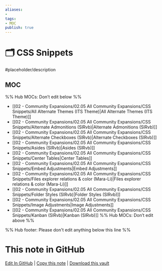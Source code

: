 ```yaml
---
aliases:
- 
tags:
- MOC
publish: true
---
```


# 🗂️ CSS Snippets

#placeholder/description 

## MOC

%% Hub MOCs: Don’t edit below  %%
-  [[02 - Community Expansions/02.05 All Community Expansions/CSS Snippets/All Alternate Themes (ITS Theme)|All Alternate Themes (ITS Theme)]]
-  [[02 - Community Expansions/02.05 All Community Expansions/CSS Snippets/Alternate Admonitions (SlRvb)|Alternate Admonitions (SlRvb)]]
-  [[02 - Community Expansions/02.05 All Community Expansions/CSS Snippets/Alternate Checkboxes (SlRvb)|Alternate Checkboxes (SlRvb)]]
-  [[02 - Community Expansions/02.05 All Community Expansions/CSS Snippets/Asides (SlRvb)|Asides (SlRvb)]]
-  [[02 - Community Expansions/02.05 All Community Expansions/CSS Snippets/Center Tables|Center Tables]]
-  [[02 - Community Expansions/02.05 All Community Expansions/CSS Snippets/Embed Adjustments|Embed Adjustments]]
-  [[02 - Community Expansions/02.05 All Community Expansions/CSS Snippets/Files explorer relations & color (Mara-Li)|Files explorer relations & color (Mara-Li)]]
-  [[02 - Community Expansions/02.05 All Community Expansions/CSS Snippets/Folder Styles (SlRvb)|Folder Styles (SlRvb)]]
-  [[02 - Community Expansions/02.05 All Community Expansions/CSS Snippets/Image Adjustments|Image Adjustments]]
-  [[02 - Community Expansions/02.05 All Community Expansions/CSS Snippets/Kanban (SlRvb)|Kanban (SlRvb)]]
%% Hub MOCs: Don’t edit above  %%

%% Hub footer: Please don't edit anything below this line %%

# This note in GitHub

<span class="git-footer">[Edit In GitHub](https://github.dev/obsidian-community/obsidian-hub/blob/main/02%20-%20Community%20Expansions/02.05%20All%20Community%20Expansions/CSS%20Snippets/%F0%9F%97%82%EF%B8%8F%20CSS%20Snippets.md "git-hub-edit-note") | [Copy this note](https://raw.githubusercontent.com/obsidian-community/obsidian-hub/main/02%20-%20Community%20Expansions/02.05%20All%20Community%20Expansions/CSS%20Snippets/%F0%9F%97%82%EF%B8%8F%20CSS%20Snippets.md "git-hub-copy-note") | [Download this vault](https://github.com/obsidian-community/obsidian-hub/archive/refs/heads/main.zip "git-hub-download-vault") </span>
